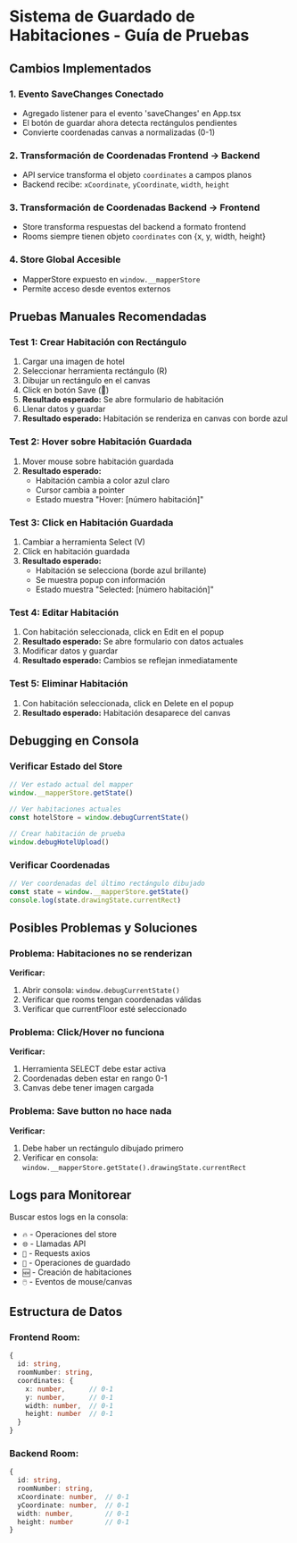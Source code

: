 # Sistema de Guardado de Habitaciones - Guía de Pruebas

## Cambios Implementados

### 1. **Evento SaveChanges Conectado**
- Agregado listener para el evento 'saveChanges' en App.tsx
- El botón de guardar ahora detecta rectángulos pendientes
- Convierte coordenadas canvas a normalizadas (0-1)

### 2. **Transformación de Coordenadas Frontend → Backend**
- API service transforma el objeto `coordinates` a campos planos
- Backend recibe: `xCoordinate`, `yCoordinate`, `width`, `height`

### 3. **Transformación de Coordenadas Backend → Frontend** 
- Store transforma respuestas del backend a formato frontend
- Rooms siempre tienen objeto `coordinates` con {x, y, width, height}

### 4. **Store Global Accesible**
- MapperStore expuesto en `window.__mapperStore`
- Permite acceso desde eventos externos

## Pruebas Manuales Recomendadas

### Test 1: Crear Habitación con Rectángulo
1. Cargar una imagen de hotel
2. Seleccionar herramienta rectángulo (R)
3. Dibujar un rectángulo en el canvas
4. Click en botón Save (💾)
5. **Resultado esperado:** Se abre formulario de habitación
6. Llenar datos y guardar
7. **Resultado esperado:** Habitación se renderiza en canvas con borde azul

### Test 2: Hover sobre Habitación Guardada
1. Mover mouse sobre habitación guardada
2. **Resultado esperado:** 
   - Habitación cambia a color azul claro
   - Cursor cambia a pointer
   - Estado muestra "Hover: [número habitación]"

### Test 3: Click en Habitación Guardada
1. Cambiar a herramienta Select (V)
2. Click en habitación guardada
3. **Resultado esperado:**
   - Habitación se selecciona (borde azul brillante)
   - Se muestra popup con información
   - Estado muestra "Selected: [número habitación]"

### Test 4: Editar Habitación
1. Con habitación seleccionada, click en Edit en el popup
2. **Resultado esperado:** Se abre formulario con datos actuales
3. Modificar datos y guardar
4. **Resultado esperado:** Cambios se reflejan inmediatamente

### Test 5: Eliminar Habitación
1. Con habitación seleccionada, click en Delete en el popup
2. **Resultado esperado:** Habitación desaparece del canvas

## Debugging en Consola

### Verificar Estado del Store
```javascript
// Ver estado actual del mapper
window.__mapperStore.getState()

// Ver habitaciones actuales
const hotelStore = window.debugCurrentState()

// Crear habitación de prueba
window.debugHotelUpload()
```

### Verificar Coordenadas
```javascript
// Ver coordenadas del último rectángulo dibujado
const state = window.__mapperStore.getState()
console.log(state.drawingState.currentRect)
```

## Posibles Problemas y Soluciones

### Problema: Habitaciones no se renderizan
**Verificar:**
1. Abrir consola: `window.debugCurrentState()`
2. Verificar que rooms tengan coordenadas válidas
3. Verificar que currentFloor esté seleccionado

### Problema: Click/Hover no funciona
**Verificar:**
1. Herramienta SELECT debe estar activa
2. Coordenadas deben estar en rango 0-1
3. Canvas debe tener imagen cargada

### Problema: Save button no hace nada
**Verificar:**
1. Debe haber un rectángulo dibujado primero
2. Verificar en consola: `window.__mapperStore.getState().drawingState.currentRect`

## Logs para Monitorear

Buscar estos logs en la consola:
- `🔥` - Operaciones del store
- `🌐` - Llamadas API
- `🚀` - Requests axios
- `💾` - Operaciones de guardado
- `🆕` - Creación de habitaciones
- `🖱️` - Eventos de mouse/canvas

## Estructura de Datos

### Frontend Room:
```typescript
{
  id: string,
  roomNumber: string,
  coordinates: {
    x: number,      // 0-1
    y: number,      // 0-1
    width: number,  // 0-1
    height: number  // 0-1
  }
}
```

### Backend Room:
```typescript
{
  id: string,
  roomNumber: string,
  xCoordinate: number,  // 0-1
  yCoordinate: number,  // 0-1
  width: number,        // 0-1
  height: number        // 0-1
}
```